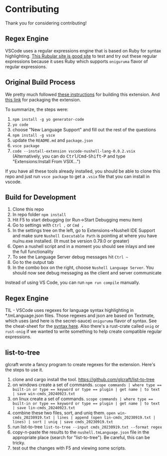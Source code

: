 # Contributing

Thank you for considering contributing!

## Regex Engine

VSCode uses a regular expressions engine that is based on Ruby for syntax highlighting.
[This Rubular site is good site](https://rubular.com/) to test and try out these regular expressions because it uses Ruby which supports `oniguruma` flavor of regular expressions.

## Original Build Process

We pretty much followed [these instructions](https://code.visualstudio.com/api/get-started/your-first-extension) for building this extension.
And [this link](https://code.visualstudio.com/api/working-with-extensions/publishing-extension) for packaging the extension.

To summarize, the steps were:

1. `npm install -g yo generator-code`
2. `yo code`
3. choose "New Language Support" and fill out the rest of the questions
4. `npm install -g vsce`
5. update the `README.md` and `package.json`
6. `vsce package`
7. `code --install-extension vscode-nushell-lang-0.0.2.vsix`<br/>
   (Alternatively, you can do <kbd>Ctrl</kbd>/<kbd>Cmd</kbd>-<kbd>Shift</kbd>-<kbd>P</kbd> and type "Extensions:Install From VSIX...")

If you have all these tools already installed, you should be able to clone this repo and just run `vsce package` to get a `.vsix` file that you can install in vscode.

## Build for Development

1. Clone this repo
2. In repo folder `npm install`
3. Hit F5 to start debugging (or Run->Start Debugging menu item)
4. Go to settings with `Ctrl ,` or `Cmd ,`
5. In the settings tree on the left, go to Extensions->Nushell IDE Support and make sure `Nushell Executable Path` is pointing at where you have nu/nu.exe installed. (It must be version 0.79.0 or greater)
6. Open a nushell script and in a moment you should see inlays and see the full functionality
7. To see the Language Server debug messages hit `Ctrl ~`
8. Go to the output tab
9. In the combo box on the right, choose `Nushell Language Server`. You should now see debug messaging as the client and server communicate

Instead of using VS Code, you can run `npm run compile` manually.

## Regex Engine

TIL - VSCode uses regexes for language syntax highlighting in \*.tmLanguage.json files. Those regexes and json are based on Textmate, which uses (and here is the secret-sauce) `oniguruma` flavor of syntax. See the cheat-sheet for the [syntax here](https://github.com/kkos/oniguruma/blob/master/doc/RE). Also there's a rust-crate called `onig` or `rust-onig` if we wanted to write something to help create compatible regular expressions.

## list-to-tree

glcraft wrote a fancy program to create regexes for the extension. Here's the steps to use it.

1. clone and cargo install the tool. https://github.com/glcraft/list-to-tree
2. on windows create a set of commands. `scope commands | where type == built-in or type == keyword or type == plugin | get name | to text | save win-cmds_20240923.txt`
3. on linux create a set of commands. `scope commands | where type == built-in or type == keyword or type == plugin | get name | to text | save lin-cmds_20240923.txt`
4. combine these two files, sort, and uniq them. `open win-cmds_20230919.txt | lines | append (open lin-cmds_20230919.txt | lines) | sort | uniq | save cmds_20230919.txt`
5. run list-to-tree `list-to-tree --input cmds_20230919.txt --format regex`
6. copy-n-paste the results to the `nushell.tmLanguage.json` file in the appropriate place (search for "list-to-tree"). Be careful, this can be tricky.
7. test out the changes with F5 and viewing some scripts.
